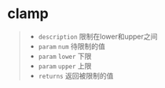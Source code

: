 # clamp

> - `description` 限制在lower和upper之间
> - `param` `num` 待限制的值
> - `param` `lower` 下限
> - `param` `upper` 上限
> - `returns` 返回被限制的值
